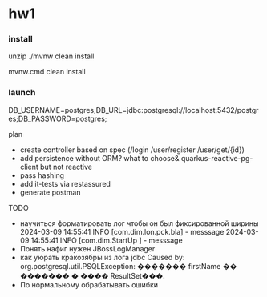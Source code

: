 # hw1

### install

unzip
./mvnw clean install

mvnw.cmd clean install

### launch

DB_USERNAME=postgres;DB_URL=jdbc:postgresql://localhost:5432/postgres;DB_PASSWORD=postgres;


plan

- create controller based on spec (/login  /user/register  /user/get/{id})
- add persistence without ORM? what to choose& quarkus-reactive-pg-client but not reactive
- pass hashing
- add it-tests via restassured
- generate postman




TODO

- научиться форматировать лог чтобы он был фиксированной ширины
  2024-03-09 14:55:41 INFO  [com.dim.lon.pck.bla] - messsage 
  2024-03-09 14:55:41 INFO  [com.dim.StartUp    ] - messsage
- Понять нафиг нужен JBossLogManager
- как уюрать кракозябры из лога jdbc 
  Caused by: org.postgresql.util.PSQLException: ������� firstName �� ������� � ���� ResultSet���.
- По нормальному обрабатывать ошибки 